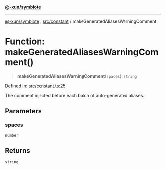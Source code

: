 [**@-xun/symbiote**](../../../README.md)

***

[@-xun/symbiote](../../../README.md) / [src/constant](../README.md) / makeGeneratedAliasesWarningComment

# Function: makeGeneratedAliasesWarningComment()

> **makeGeneratedAliasesWarningComment**(`spaces`): `string`

Defined in: [src/constant.ts:25](https://github.com/Xunnamius/symbiote/blob/49b68300bfb7b09f7c437e515711c99015f99f81/src/constant.ts#L25)

The comment injected before each batch of auto-generated aliases.

## Parameters

### spaces

`number`

## Returns

`string`
